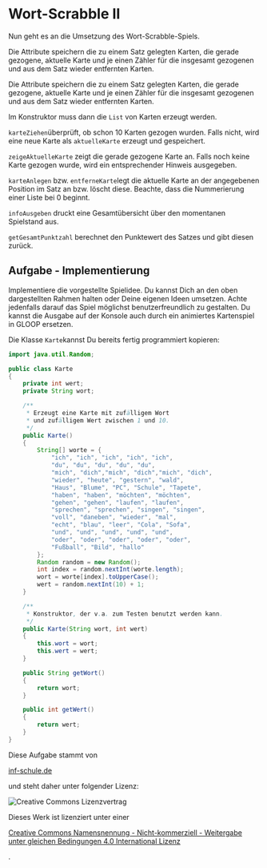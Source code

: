 # Wort-Scrabble II

Nun geht es an die Umsetzung des Wort-Scrabble-Spiels.

Die Attribute speichern die zu einem Satz gelegten Karten, die gerade gezogene, aktuelle Karte und je einen Zähler für die insgesamt gezogenen und aus dem Satz wieder entfernten Karten.

Die Attribute speichern die zu einem Satz gelegten Karten, die gerade gezogene, aktuelle Karte und je einen Zähler für die insgesamt gezogenen und aus dem Satz wieder entfernten Karten.

Im Konstruktor muss dann die `List` von Karten erzeugt werden.

`karteZiehen`überprüft, ob schon 10 Karten gezogen wurden. Falls nicht, wird eine neue Karte als `aktuelleKarte` erzeugt und gespeichert.

`zeigeAktuelleKarte` zeigt die gerade gezogene Karte an. Falls noch keine Karte gezogen wurde, wird ein entsprechender Hinweis ausgegeben.

`karteAnlegen` bzw. `entferneKarte`legt die aktuelle Karte an der angegebenen Position im Satz an bzw. löscht diese. Beachte, dass die Nummerierung einer Liste bei 0 beginnt.

`infoAusgeben` druckt eine Gesamtübersicht über den momentanen Spielstand aus.

`getGesamtPunktzahl` berechnet den Punktewert des Satzes und gibt diesen zurück.

## Aufgabe - Implementierung

Implementiere die vorgestellte Spielidee. Du kannst Dich an den oben dargestellten Rahmen halten oder Deine eigenen Ideen umsetzen. Achte jedenfalls darauf das Spiel möglichst benutzerfreundlich zu gestalten. Du kannst die Ausgabe auf der Konsole auch durch ein animiertes Kartenspiel in GLOOP ersetzen.

Die Klasse `Karte`kannst Du bereits fertig programmiert kopieren:

```java
import java.util.Random;

public class Karte
{
    private int wert;
    private String wort;

    /**
     * Erzeugt eine Karte mit zufälligem Wort
     * und zufälligem Wert zwischen 1 und 10.
     */
    public Karte()
    {
        String[] worte = {
            "ich", "ich", "ich", "ich", "ich",
            "du", "du", "du", "du", "du", 
            "mich", "dich","mich", "dich","mich", "dich",
            "wieder", "heute", "gestern", "wald",
            "Haus", "Blume", "PC", "Schule", "Tapete",
            "haben", "haben", "möchten", "möchten",
            "gehen", "gehen", "laufen", "laufen",
            "sprechen", "sprechen", "singen", "singen",
            "voll", "daneben", "wieder", "mal",
            "echt", "blau", "leer", "Cola", "Sofa",
            "und", "und", "und", "und", "und",
            "oder", "oder", "oder", "oder", "oder",
            "Fußball", "Bild", "hallo"
        };
        Random random = new Random();
        int index = random.nextInt(worte.length);
        wort = worte[index].toUpperCase();
        wert = random.nextInt(10) + 1;
    }

    /**
     * Konstruktor, der v.a. zum Testen benutzt werden kann.
     */
    public Karte(String wort, int wert)
    {
        this.wort = wort;
        this.wert = wert;
    }

    public String getWort()
    {
        return wort;
    }

    public int getWert()
    {
        return wert;
    }
}
```

Diese Aufgabe stammt von 

[inf-schule.de](https://github.com/budumlu/Informatik-Q1/tree/54b69ff3ede27c2f3a46e62c9db6ea1d42e48439/www.inf-schule.de)

 und steht daher unter folgender Lizenz: 

![Creative Commons Lizenzvertrag](https://i.creativecommons.org/l/by-nc-sa/4.0/88x31.png)

  
Dieses Werk ist lizenziert unter einer 

[Creative Commons Namensnennung - Nicht-kommerziell - Weitergabe unter gleichen Bedingungen 4.0 International Lizenz](http://creativecommons.org/licenses/by-nc-sa/4.0/)

.

